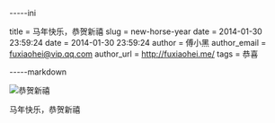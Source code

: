 -----ini

title = 马年快乐，恭贺新禧
slug = new-horse-year
date = 2014-01-30 23:59:24
date = 2014-01-30 23:59:24
author = 傅小黑
author_email = fuxiaohei@vip.qq.com
author_url = http://fuxiaohei.me/
tags = 恭喜

-----markdown

![恭贺新禧](/static/media/201401302358434.png)

马年快乐，恭贺新禧
